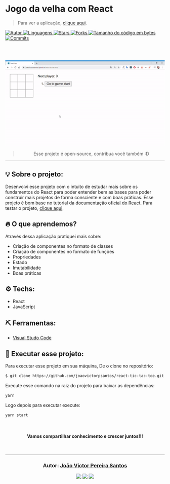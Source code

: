 # Jogo da velha com React

> Para ver a aplicação, <a href="https://joaovictorpsantos.github.io/react-tic-tac-toe/">clique aqui</a>.

<a href="https://github.com/joaovictorpsantos">
<img alt="Autor" src="https://img.shields.io/badge/autor-JoãoVictorPereiraSantos-7159c1?style=flat-square">
</a>

<a href="#">
<img alt="Linguagens" src="https://img.shields.io/github/languages/count/joaovictorpsantos/next-level-week-clone?color=7159c1&style=flat-square">
</a>

<a href="https://github.com/joaovictorpsantos/next-level-week-clone/stargazers">
<img alt="Stars" src="https://img.shields.io/github/stars/joaovictorpsantos/react-tic-tac-toe?color=7159c1&style=flat-square">
</a>

<a href="https://github.com/joaovictorpsantos/next-level-week-clone/network/members">
<img alt="Forks" src="https://img.shields.io/github/forks/joaovictorpsantos/react-tic-tac-toe?color=7159c1&style=flat-square">
</a>

<a href="#">
<img alt="Tamanho do código em bytes" src="https://img.shields.io/github/languages/code-size/joaovictorpsantos/react-tic-tac-toe?color=7159c1&style=flat-square">
</a>

<a href="https://github.com/joaovictorpsantos/next-level-week-clone/commits/master">
<img alt="Commits" src="https://img.shields.io/github/last-commit/joaovictorpsantos/react-tic-tac-toe?color=7159c1&style=flat-square">
</a>

<br/><br/>
<div style="display:flex">
<img src="assets_readme/example_app.gif">
</div>
</h2>

<blockquote align="center">
  Esse projeto é open-source, contribua você também :D
</blockquote>

<hr/>

## 💡 Sobre o projeto:

Desenvolvi esse projeto com o intuito de estudar mais sobre os fundamentos do React para poder entender bem as bases para poder construir mais projetos de forma consciente e com boas práticas. Esse projeto é bom base no tutorial da <a href="https://pt-br.reactjs.org/tutorial/tutorial.html">documentação oficial do React</a>. Para testar o projeto, <a href="https://joaovictorpsantos.github.io/react-tic-tac-toe/">clique aqui</a>.

## 🔥 O que aprendemos?

Através dessa aplicação pratiquei mais sobre:

- Criação de componentes no formato de classes
- Criação de componentes no formato de funções
- Propriedades
- Estado
- Imutabilidade
- Boas práticas

## ⚙️ Techs:

- React
- JavaScript

## ⛏ Ferramentas:

- [Visual Studo Code](https://code.visualstudio.com/download)

## 🏁 Executar esse projeto:

Para executar esse projeto em sua máquina,
De o clone no repositório:

```bash
$ git clone https://github.com/joaovictorpsantos/react-tic-tac-toe.git
```

Execute esse comando na raiz do projeto para baixar as dependências:

```bash
yarn
```

Logo depois para executar execute:

```bash
yarn start
```

<br/>

<h4 align="center">
  Vamos compartilhar conhecimento e crescer juntos!!!
</h4>

<br/>

---

<h3 align="center">
Autor: <a alt="João Victor Pereira Santos" href="https://github.com/joaovictorpsantos">João Victor Pereira Santos</a>
</h3>

<p align="center">

  <a alt="João Victor Pereira Santos Linkedin" href="https://www.linkedin.com/in/joao-victor-pereira-santos/">
    <img src="https://img.shields.io/badge/LinkedIn-Jo%C3%A3o%20Victor%20Pereira%20Santos-blue?logo=linkedin"/></a>
  <a alt="João Victor Pereira Santos GitHub" href="https://github.com/joaovictorpsantos">
  <img src="https://img.shields.io/badge/GitHub-joaovictorpsantos-lightgrey?logo=github"/></a>
 <a alt="João Victor Pereira Santos Twitter" href="https://twitter.com/_joaovictorps">
  <img src="https://img.shields.io/badge/Twitter-__joaovictorps-blue?logo=twitter"/></a>

</p>
